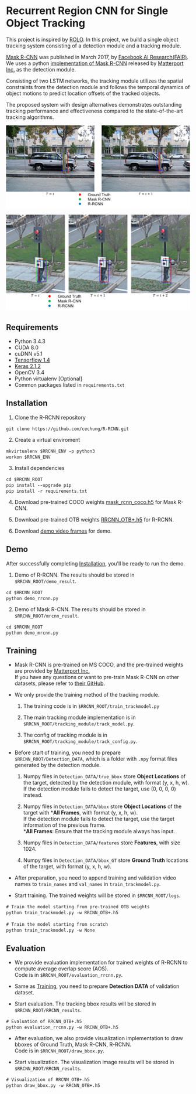 # Recurrent Region CNN for Single Object Tracking  
This project is inspired by [ROLO](https://github.com/Guanghan/ROLO). In this project, we build a single object tracking system consisting of a detection module and a tracking module.

[Mask R-CNN](https://arxiv.org/abs/1703.06870) was published in March 2017, by [Facebook AI Research(FAIR)](https://research.fb.com/category/facebook-ai-research/). We uses a python [implementation of Mask R-CNN](https://github.com/matterport/Mask_RCNN) released by [Matterport Inc.](https://matterport.com/) as the detection module. 

Consisting of two LSTM networks, the tracking module utilizes the spatial constraints from the detection module and follows the temporal dynamics of object motions to predict location offsets of the tracked objects.

The proposed system with design alternatives demonstrates outstanding tracking performance and effectiveness compared to the state-of-the-art tracking algorithms.

![Tracking Sample1](assets/tracking_sample1.png)  

![Tracking Sample2](assets/tracking_sample2.png)  

## Requirements
+ Python 3.4.3
+ CUDA 8.0
+ cuDNN v5.1
+ [Tensorflow 1.4](https://www.tensorflow.org/versions/r1.4/)
+ [Keras 2.1.2](https://keras.io/)
+ OpenCV 3.4
+ Python virtualenv [Optional]
+ Common packages listed in ```requirements.txt```

## Installation
1. Clone the R-RCNN repository  
```
git clone https://github.com/cechung/R-RCNN.git
```

2. Create a virtual enviroment
```
mkvirtualenv $RRCNN_ENV -p python3
workon $RRCNN_ENV
```

3. Install dependencies
```
cd $RRCNN_ROOT
pip install --upgrade pip
pip install -r requirements.txt
```

4. Download pre-trained COCO weights [mask_rcnn_coco.h5](https://drive.google.com/file/d/1huU5RHR5BqOYRCAku1JzeXXm_DDTCDVS/view?usp=sharing) for Mask R-CNN.

5. Download pre-trained OTB weights [RRCNN_OTB+.h5](https://drive.google.com/file/d/1g0Yxrs4YeA9ft_1Lul-JRNZvEMcIE781/view?usp=sharing) for R-RCNN.

6. Download [demo video frames](https://drive.google.com/file/d/11UcNXvNC0-Ve7VFk52VQMNvcainhHNy1/view?usp=sharing) for demo.

## Demo
After successfully completing [Installation](#installation), you'll be ready to run the demo. 

1. Demo of R-RCNN. The results should be stored in ```$RRCNN_ROOT/demo_result```.
```
cd $RRCNN_ROOT
python demo_rrcnn.py
```

2. Demo of Mask R-CNN. The results should be stored in ```$RRCNN_ROOT/mrcnn_result```.
```
cd $RRCNN_ROOT
python demo_mrcnn.py
```

## Training
+ Mask R-CNN is pre-trained on MS COCO, and the pre-trained weights are provided by [Matterport Inc.](https://matterport.com/)  
If you have any questions or want to pre-train Mask R-CNN on other datasets, please refer to [their GitHub](https://github.com/matterport/Mask_RCNN).

+ We only provide the training method of the tracking module. 

	1. The training code is in ```$RRCNN_ROOT/train_trackmodel.py```
	
	2. The main tracking module implementation is in ```$RRCNN_ROOT/tracking_module/track_model.py```. 
	
	4. The config of tracking module is in ```$RRCNN_ROOT/tracking_module/track_config.py```.

+ Before start of training, you need to prepare ```$RRCNN_ROOT/Detection_DATA```, which is a folder with ```.npy``` format files generated by the detection module. 

	1. Numpy files in ```Detection_DATA/true_bbox``` store **Object Locations** of the target, detected by the detection module, with format (y, x, h, w).  
	If the detection module fails to detect the target, use (0, 0, 0, 0) instead.

	2. Numpy files in ```Detection_DATA/bbox``` store **Object Locations** of the target with ***All Frames**, with format (y, x, h, w).  
	If the detection module fails to detect the target, use the target information of the previous frame.  
    ***All Frames**: Ensure that the tracking module always has input.
	
	2. Numpy files in ```Detection_DATA/features``` store **Features**, with size 1024.

	3. Numpy files in ```Detection_DATA/bbox_GT``` store **Ground Truth** locations of the target, with format (y, x, h, w). 

+ After preparation, you need to append training and validation video names to ```train_names``` and ```val_names``` in ```train_trackmodel.py```.

+ Start training. The trained weights will be stored in ```$RRCNN_ROOT/logs```.
```
# Train the model starting from pre-trained OTB weights
python train_trackmodel.py -w RRCNN_OTB+.h5

# Train the model starting from scratch
python train_trackmodel.py -w None
```

## Evaluation
+ We provide evaluation implementation for trained weights of R-RCNN to compute average overlap score (AOS).  
Code is in ```$RRCNN_ROOT/evaluation_rrcnn.py```.

+ Same as [Training](#training), you need to prepare **Detection DATA** of validation dataset.

+ Start evaluation. The tracking bbox results will be stored in ```$RRCNN_ROOT/RRCNN_results```.
```
# Evaluation of RRCNN_OTB+.h5
python evaluation_rrcnn.py -w RRCNN_OTB+.h5
```

+ After evaluation, we also provide visualization implementation to draw bboxes of Ground Truth, Mask R-CNN, R-RCNN.  
Code is in ```$RRCNN_ROOT/draw_bbox.py```.

+ Start visualization. The visualization image results will be stored in ```$RRCNN_ROOT/RRCNN_results```.
```
# Visualization of RRCNN_OTB+.h5
python draw_bbox.py -w RRCNN_OTB+.h5
```


